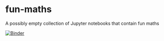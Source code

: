 # fun-maths
A possibly empty collection of Jupyter notebooks that contain fun maths

[![Binder](https://mybinder.org/badge.svg)](https://mybinder.org/v2/gh/mtorpey/fun-maths/master)
